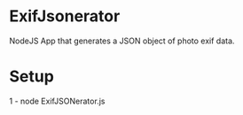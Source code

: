 # ExifJsonerator
NodeJS App that generates a JSON object of photo exif data.

# Setup
1 - node ExifJSONerator.js
